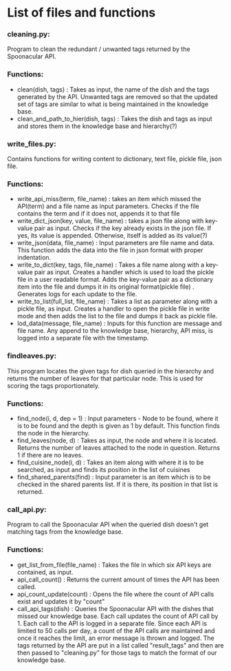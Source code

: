# List of files and functions

### cleaning\.py:
Program to clean the redundant / unwanted tags returned by the Spoonacular API\.

### Functions:
- clean\(dish, tags\)  : Takes as input, the name of the dish and the tags generated by the API\. Unwanted tags are removed so that the updated set of tags are similar to what is being maintained in the knowledge base\.
- clean\_and\_path\_to\_hier\(dish, tags\)  : Takes the dish and tags as input and stores them in the knowledge base and hierarchy\(?\)

### write\_files\.py:
Contains functions for writing content to dictionary, text file, pickle file, json file\.

### Functions:
- write\_api\_miss\(term, file\_name\)  : takes an item which missed the API\(term\)  and a file name as input parameters\. Checks if the file contains the term and if it does not, appends it to that file
- write\_dict\_json\(key, value, file\_name\)  : takes a json file along with key\-value pair as input\. Checks if the key already exists in the json file\. If yes, its value is appended\. Otherwise, itself is added as its value\(?\) 
- write\_json\(data, file\_name\)  : Input parameters are file name and data\. This function adds the data into the file in json format with proper indentation\.
- write\_to\_dict\(key, tags, file\_name\)  : Takes a file name along with a key\-value pair as input\. Creates a handler which is used to load the pickle file in a user readable format\. Adds the key\-value pair as a dictionary item into the file and dumps it in its original format\(pickle file\) \. Generates logs for each update to the file\.
- write\_to\_list\(full\_list, file\_name\)  : Takes a list as parameter along with a pickle file, as input\. Creates a handler to open the pickle file in write mode and then adds the list to the file and dumps it back as pickle file\.
- lod\_data\(message, file\_name\) : Inputs for this function are message and file name\. Any append to the knowledge base, hierarchy, API miss, is logged into a separate file with the timestamp\.

### findleaves\.py:
This program locates the given tags for dish queried in the hierarchy and returns the number of leaves for that particular node\. This is used for scoring the tags proportionately\.

### Functions:
- find\_node\(i, d, dep = 1\) : Input parameters - Node to be found, where it is to be found and the depth is given as 1 by default\. This function finds the node in the hierarchy\.
- find\_leaves\(node, d\) : Takes as input, the node and where it is located\. Returns the number of leaves attached to the node in question\. Returns 1 if there are no leaves\.
- find\_cuisine\_node\(i, d\) : Takes an item along with where it is to be searched, as input and finds its position in the list of cuisines
- find\_shared\_parents\(find\) : Input parameter is an item which is to be checked in the shared parents list\. If it is there, its position in that list is returned\.

### call\_api\.py:
Program to call the Spoonacular API when the queried dish doesn't get matching tags from the knowledge base\.

### Functions:
- get\_list\_from\_file\(file\_name\) : Takes the file in which six API keys are contained, as input.
- api\_call\_count\(\) : Returns the current amount of times the API has been called.
- api\_count\_update\(count\) : Opens the file where the count of API calls exist and updates it by "count"
- call\_api\_tags\(dish\) : Queries the Spoonacular API with the dishes that missed our knowledge base. Each call updates the count of API call by 1. Each call to the API is logged in a separate file. Since each API is limited to 50 calls per day, a count of the API calls are maintained and once it reaches the limit, an error message is thrown and logged. The tags returned by the API are put in a list called "result\_tags" and then are then passed to "cleaning\.py" for those tags to match the format of our knowledge base.
